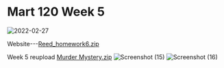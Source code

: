 # Mart 120 Week 5
![2022-02-27](https://user-images.githubusercontent.com/98127439/155905998-ebc74c9f-605f-452e-b1f0-a35b93af0efd.png)

Website---[Reed_homework6.zip](https://github.com/JacobReed27/Mart-120/files/8149688/Reed_homework6.zip)

Week 5 reupload 
[Murder Mystery.zip](https://github.com/JacobReed27/Mart-120/files/8181266/Murder.Mystery.zip)
![Screenshot (15)](https://user-images.githubusercontent.com/98127439/156655528-b4f1173d-08eb-4f45-b622-2f680fa552d0.png)
![Screenshot (16)](https://user-images.githubusercontent.com/98127439/156655532-6d28c2d7-df1e-4576-ac83-31c51ac9e6e4.png)
